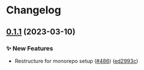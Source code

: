 # Changelog

## [0.1.1](https://github.com/open-feature/flagd/compare/kube-flagd-proxy-v0.1.0...kube-flagd-proxy/v0.1.1) (2023-03-10)


### ✨ New Features

* Restructure for monorepo setup ([#486](https://github.com/open-feature/flagd/issues/486)) ([ed2993c](https://github.com/open-feature/flagd/commit/ed2993cd67b8a46db3beb6bb8a360e1aa20349da))
